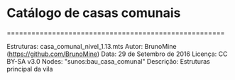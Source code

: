 # Catálogo de casas comunais

=====================================================

Estruturas:
	casa_comunal_nivel_1.13.mts
Autor: BrunoMine (https://github.com/BrunoMine)
Data: 29 de Setembro de 2016
Licença: CC BY-SA v3.0
Nodes:
	"sunos:bau_casa_comunal"
Descrição:
	Estruturas principal da vila
